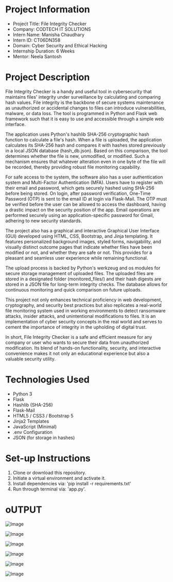 # Project Information

- Project Title: File Integrity Checker  
- Company: CODTECH IT SOLUTIONS  
- Intern Name: Manisha Chaudhary  
- Intern ID: CT06DN358  
- Domain: Cyber Security and Ethical Hacking  
- Internship Duration: 6 Weeks  
- Mentor: Neela Santosh  

# Project Description

File Integrity Checker is a handy and useful tool in cybersecurity that maintains files' integrity under surveillance by calculating and comparing hash values. File integrity is the backbone of secure systems maintenance as unauthorized or accidental changes to files can introduce vulnerabilities, malware, or data loss. The tool is programmed in Python and Flask web framework such that it is easy to use and accessible through a simple web interface.

The application uses Python's hashlib SHA-256 cryptographic hash function to calculate a file's hash. When a file is uploaded, the application calculates its SHA-256 hash and compares it with hashes stored previously in a local JSON database (hash_db.json). Based on this comparison, the tool determines whether the file is new, unmodified, or modified. Such a mechanism ensures that whatever alteration even in one byte of the file will be recorded, thereby providing robust file monitoring capability.

For safe access to the system, the software also has a user authentication system and Multi-Factor Authentication (MFA). Users have to register with their email and password, which gets securely hashed using SHA-256 before being stored. On login, after password verification, One-Time Password (OTP) is sent to the email ID at login via Flask-Mail. The OTP must be verified before the user can be allowed to access the dashboard, having a drastic impact on the security position of the app. Email operations are performed securely using an application-specific password for Gmail, adhering to new security standards.

The project also has a graphical and interactive Graphical User Interface (GUI) developed using HTML, CSS, Bootstrap, and Jinja templating. It features personalized background images, styled forms, navigability, and visually distinct outcome pages that indicate whether files have been modified or not, and whether they are safe or not. This provides for a pleasant and seamless user experience while remaining functional.

The upload process is backed by Python's werkzeug and os modules for secure storage management of uploaded files. The uploaded files are stored in a designated folder (monitored_files/) and their hash digests are stored in a JSON file for long-term integrity checks. The database allows for continuous monitoring and quick comparison on future uploads.

This project not only enhances technical proficiency in web development, cryptography, and security best practices but also replicates a real-world file monitoring system used in working environments to detect ransomware attacks, insider attacks, and unintentional modifications to files. It is an implementation of cyber security concepts in the real world and serves to cement the importance of integrity in the upholding of digital trust.

In short, File Integrity Checker is a safe and efficient measure for any company or user who wants to secure their data from unauthorized modification. Its blend of hands-on functionality, security, and interactive convenience makes it not only an educational experience but also a valuable security utility.

# Technologies Used

- Python 3
- Flask
- Hashlib (SHA-256)
- Flask-Mail
- HTML5 / CSS3 / Bootstrap 5
- Jinja2 Templates
- JavaScript (Minimal)
- .env Configuration
- JSON (for storage in hashes)

# Set-up Instructions

1. Clone or download this repository.
2. Initiate a virtual environment and activate it.
3. Install dependencies via:
   'pip install -r requirements.txt'
4. Run through terminal via:
   'app.py'.

# oUTPUT
![Image](https://github.com/user-attachments/assets/1f833d27-d666-4143-9c25-dcb2cf4a6361)

![Image](https://github.com/user-attachments/assets/90342a40-6f0d-4290-bd8b-c17ce13ab87c)

![Image](https://github.com/user-attachments/assets/0c288b78-9e09-4196-abcc-5f8cd316fd7c)

![Image](https://github.com/user-attachments/assets/98613cf6-621d-4a35-ac61-bb58b5f8cba6)

![Image](https://github.com/user-attachments/assets/04291b45-cdf3-40c6-9a0f-e5eed8ee0ba6)

![Image](https://github.com/user-attachments/assets/cb59f778-3a93-44f3-bfc2-41f728214814)
